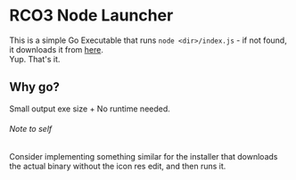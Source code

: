 # RCO3 Node Launcher

This is a simple Go Executable that runs `node <dir>/index.js` - if not found, it downloads it from [here](https://roblox-client-optimizer.simulhost.com/RCO-JS/index.js).<br/>
Yup. That's it.

## Why go?

Small output exe size + No runtime needed.

###### Note to self

Consider implementing something similar for the installer that downloads the actual binary without the icon res edit, and then runs it.
